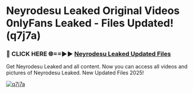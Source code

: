 # Neyrodesu Leaked Original Videos 0nlyFans Leaked - Files Updated! (q7j7a)

<h3>🔴 CLICK HERE 🌐==►► <a href="https://tinyurl.com/ehrbuxhb" rel="nofollow">Neyrodesu Leaked Updated Files</a></h3>

Get Neyrodesu Leaked and all content. Now you can access all videos and pictures of Neyrodesu Leaked. New Updated Files 2025!

[![q7j7a](https://i.imgur.com/lVYEuWS.gif)](https://tinyurl.com/ehrbuxhb)
